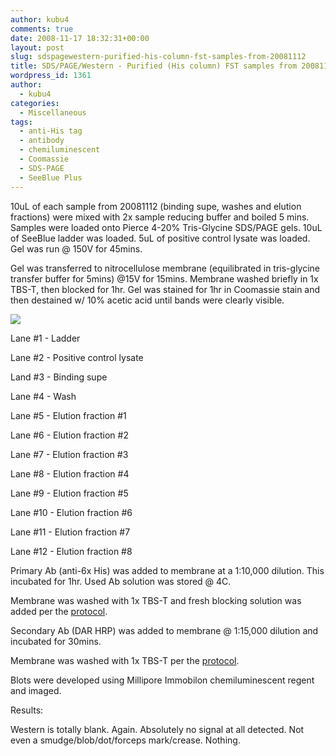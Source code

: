 ```yaml
---
author: kubu4
comments: true
date: 2008-11-17 18:32:31+00:00
layout: post
slug: sdspagewestern-purified-his-column-fst-samples-from-20081112
title: SDS/PAGE/Western - Purified (His column) FST samples from 20081112
wordpress_id: 1361
author:
  - kubu4
categories:
  - Miscellaneous
tags:
  - anti-His tag
  - antibody
  - chemiluminescent
  - Coomassie
  - SDS-PAGE
  - SeeBlue Plus
---
```


10uL of each sample from 20081112 (binding supe, washes and elution fractions) were mixed with 2x sample reducing buffer and boiled 5 mins. Samples were loaded onto Pierce 4-20% Tris-Glycine SDS/PAGE gels. 10uL of SeeBlue ladder was loaded. 5uL of positive control lysate was loaded. Gel was run @ 150V for 45mins.

Gel was transferred to nitrocellulose membrane (equilibrated in tris-glycine transfer buffer for 5mins) @15V for 15mins. Membrane washed briefly in 1x TBS-T, then blocked for 1hr. Gel was stained for 1hr in Coomassie stain and then destained w/ 10% acetic acid until bands were clearly visible.

![](http://eagle.fish.washington.edu/Arabidopsis/SDS-PAGE/20081117.JPG)

Lane #1 - Ladder

Lane #2 - Positive control lysate

Land #3 - Binding supe

Lane #4 - Wash

Lane #5 - Elution fraction #1

Lane #6 - Elution fraction #2

Lane #7 - Elution fraction #3

Lane #8 - Elution fraction #4

Lane #9 - Elution fraction #5

Lane #10 - Elution fraction #6

Lane #11 - Elution fraction #7

Lane #12 - Elution fraction #8

Primary Ab (anti-6x His) was added to membrane at a 1:10,000 dilution. This incubated for 1hr. Used Ab solution was stored @ 4C.

Membrane was washed with 1x TBS-T and fresh blocking solution was added per the [protocol](/protocol#tocWestern).

Secondary Ab (DAR HRP) was added to membrane @ 1:15,000 dilution and incubated for 30mins.

Membrane was washed with 1x TBS-T per the [protocol](/protocol#tocWestern).

Blots were developed using Millipore Immobilon chemiluminescent regent and imaged.



Results:

Western is totally blank. Again. Absolutely no signal at all detected. Not even a smudge/blob/dot/forceps mark/crease. Nothing.
